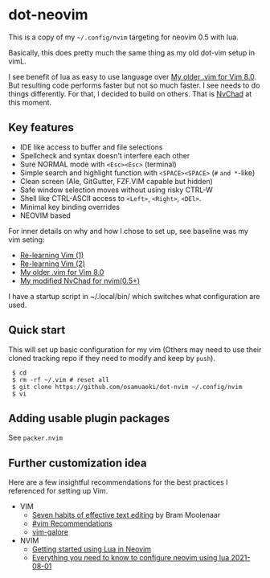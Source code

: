 # dot-neovim

This is a copy of my `~/.config/nvim` targeting for neovim 0.5 with lua.

Basically, this does pretty much the same thing as my old dot-vim setup
in vimL.

I see benefit of lua as easy to use language over 
[My older .vim for Vim 8.0](https://github.com/osamuaoki/dot-vim).
But resulting code performs faster but not so much faster.  I see needs
to do things differently.  For that, I decided to build on others.  That
is [NvChad](https://github.com/NvChad/NvChad) at this moment.

## Key features

* IDE like access to buffer and file selections
* Spellcheck and syntax doesn't interfere each other
* Sure NORMAL mode with `<Esc><Esc>` (terminal)
* Simple search and highlight function with `<SPACE><SPACE>`
  (`#` `and *`-like)
* Clean screen (Ale, GitGutter, FZF.VIM capable but hidden)
* Safe window selection moves without using risky CTRL-W
* Shell like CTRL-ASCII access to `<Left>`, `<Right>`, `<DEl>`.
* Minimal key binding overrides
* NEOVIM based

For inner details on why and how I chose to set up, see baseline was my
vim seting:

* [Re-learning Vim (1)](https://osamuaoki.github.io/en/2019/09/17/vim-learn-1/)
* [Re-learning Vim (2)](https://osamuaoki.github.io/en/2019/09/24/vim-learn-2/)
* [My older .vim for Vim 8.0](https://github.com/osamuaoki/dot-vim)
* [My modified NvChad for nvim(0.5+)](https://github.com/osamuaoki/NvChad)

I have a startup script in ~/.local/bin/ which switches what
configuration are used.

## Quick start

This will set up basic configuration for my vim (Others may need to use
their cloned tracking repo if they need to modify and keep by `push`).

```
 $ cd
 $ rm -rf ~/.vim # reset all
 $ git clone https://github.com/osamuaoki/dot-nvim ~/.config/nvim
 $ vi
```

## Adding usable plugin packages

See `packer.nvim`

## Further customization idea

Here are a few insightful recommendations for the best practices I
referenced for setting up Vim.

* VIM
    * [Seven habits of effective text editing](https://www.moolenaar.net/habits.html) by Bram Moolenaar
    * [#vim Recommendations](https://www.vi-improved.org/recommendations/)
    * [vim-galore](https://github.com/mhinz/vim-galore)
* NVIM
    * [Getting started using Lua in Neovim](https://github.com/nanotee/nvim-lua-guide)
    * [Everything you need to know to configure neovim using lua 2021-08-01](https://vonheikemen.github.io/devlog/tools/configuring-neovim-using-lua/)

<!-- vim: set sts=2 sw=2 expandtab ai si tw=72: -->
